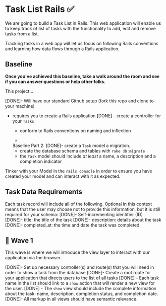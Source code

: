 # Task List Rails ✅
We are going to build a Task List in Rails. This web application will enable us to keep track of list of tasks with the functionality to add, edit and remove tasks from a list.

Tracking tasks in a web app will let us focus on following Rails conventions and learning how data flows through a Rails application.

## Baseline
**Once you've achieved this baseline, take a walk around the room and see if you can answer questions or help other folks.**

This project...

[DONE]- Will have our standard Github setup (fork this repo and clone to your machine)
- requires you to create a Rails application
[DONE]  - create a controller for your `Tasks`
  - conform to Rails conventions on naming and inflection

  -
  Baseline Part 2:
  [DONE]- create a `Task` model a migration.
    - create the database schema and tables with `rake db:migrate`
    - the `Task` model should include _at least_ a name, a description and a completion indicator

Tinker with your Model in the `rails console` in order to ensure you have created your model and can interact with it as expected.

## Task Data Requirements

Each task record will include all of the following. Optional in this context means that the user may choose not to provide this information, but it is still required for your schema:
[DONE]- Self-incrementing identifier (ID)
[DONE]- title: the title of the task
[DONE]- description: details about the task
[DONE]- completed_at: the time and date the task was completed

## 🌊 Wave 1
This wave is where we will introduce the view layer to interact with our application via the browser.

[DONE]- Set up necessary controller(s) and route(s) that you will need in order to show a task from the database
[DONE]- Create a root route for your application that directs users to the list of all tasks
[DONE]  - Each task name in the list should link to a `show` action that will render a new view for the user.
[DONE]  - The `show` view should include the complete information about the task: name, description, completion status, and completion date.
[DONE]- All markup in all views should have semantic relevance.

<!--
## 🌊 Wave 2
In this wave we will add the first set of user interactivity and persistence.

- Be able to create a new task:
  - The home page should contain a link to Add a new task. This will give the user a form to fill out with the appropriate task fields.
  - After the new task is added, the site should take the user back to the home page which displays the full list of tasks. The new task that was just added should be included in the full list of tasks.
- Be able to delete an existing task:
  - Add a route and controller action whose responsibility is deleting a task (RESTful routes)
  - On the home page, add a button or link for each task that will, once clicked...
    1. Ask the user to confirm that they definitely want to delete the task.
    1. Delete the task from the database and redirect the user back to the list of remaining tasks

## 🌊 Wave 3
In this wave we will extend the interactivity with users, allowing them to edit existing tasks in a couple of different ways. As always, follow _RESTful_ conventions when implementing these features.

- Add the ability for the user to mark a task complete
  - Add a button to the list of tasks on the home page that, when clicked, will mark a task complete.
  - Update the database with the task's completed date
- Add the ability for the user to edit a task's details.
  - Add an `edit` action that renders a form allowing the user to update all the fields of a task.
  - Submitting the form from the `edit` action should _update_ the existing task; not create a new one.
    - Research: ActiveRecord's `update` method.
  - Link to the `edit` action from the task's `show` page.
  - DRY up your code by reusing the view code from the `new` functionality
    - Hint: Rendering _partials_ in Rails.

-->
